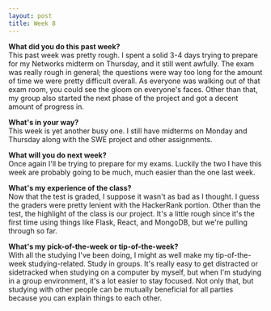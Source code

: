 ```yaml
---
layout: post
title: Week 8
---
```


**What did you do this past week?**  
This past week was pretty rough. I spent a solid 3-4 days trying to prepare for my Networks midterm on Thursday, and it still went awfully. The exam was really rough in general; the questions were way too long for the amount of time we were pretty difficult overall. As everyone was walking out of that exam room, you could see the gloom on everyone's faces. Other than that, my group also started the next phase of the project and got a decent amount of progress in. 

**What's in your way?**  
This week is yet another busy one. I still have midterms on Monday and Thursday along with the SWE project and other assignments. 

**What will you do next week?**  
Once again I'll be trying to prepare for my exams. Luckily the two I have this week are probably going to be much, much easier than the one last week. 

**What's my experience of the class?**  
Now that the test is graded, I suppose it wasn't as bad as I thought. I guess the graders were pretty lenient with the HackerRank portion. Other than the test, the highlight of the class is our project. It's a little rough since it's the first time using things like Flask, React, and MongoDB, but we're pulling through so far. 

**What's my pick-of-the-week or tip-of-the-week?**  
With all the studying I've been doing, I might as well make my tip-of-the-week studying-related. Study in groups. It's really easy to get distracted or sidetracked when studying on a computer by myself, but when I'm studying in a group environment, it's a lot easier to stay focused. Not only that, but studying with other people can be mutually beneficial for all parties because you can explain things to each other.
